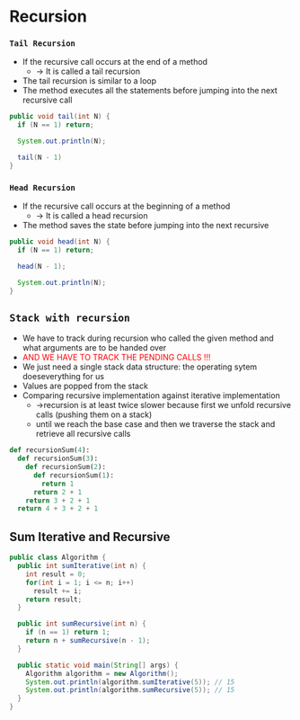 # Recursion

### `Tail Recursion`
- If the recursive call occurs at the end of a method
  - -> It is called a tail recursion
- The tail recursion is similar to a loop
- The method executes all the statements before jumping into the next recursive call


```java
public void tail(int N) {
  if (N == 1) return;

  System.out.println(N);

  tail(N - 1)
}
```

### `Head Recursion`
- If the recursive call occurs at the beginning of a method
  - -> It is called a head recursion
- The method saves the state before jumping into the next recursive
```java
public void head(int N) {
  if (N == 1) return;

  head(N - 1);

  System.out.println(N);
}
```

## `Stack with recursion`
- We have to track during recursion who called the given method and what arguments are to be handed over
- <span style="color:red"> AND WE HAVE TO TRACK THE PENDING CALLS !!! </span>
- We just need a single stack data structure: the operating sytem doeseverything for us
- Values are popped from the stack
- Comparing recursive implementation against iterative implementation
  - ->recursion is at least twice slower because first we unfold recursive calls (pushing them on a stack)
  - until we reach the base case and then we traverse the stack and retrieve all recursive calls

```python
def recursionSum(4):
  def recursionSum(3):
    def recursionSum(2):
      def recursionSum(1):
        return 1
      return 2 + 1
    return 3 + 2 + 1
  return 4 + 3 + 2 + 1
```

## Sum Iterative and Recursive
```java
public class Algorithm {
  public int sumIterative(int n) {
    int result = 0;
    for(int i = 1; i <= n; i++)
      result += i;
    return result;
  }

  public int sumRecursive(int n) {
    if (n == 1) return 1;
    return n + sumRecursive(n - 1);
  }

  public static void main(String[] args) {
    Algorithm algorithm = new Algorithm();
    System.out.println(algorithm.sumIterative(5)); // 15
    System.out.println(algorithm.sumRecursive(5)); // 15
  }
}
```
